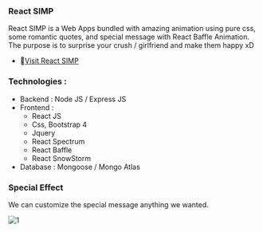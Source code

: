 ### React SIMP
React SIMP is a Web Apps bundled with amazing animation using pure css, some romantic quotes, and special message with React Baffle Animation. 
The purpose is to surprise your crush / girlfriend and make them happy xD

- 📝[Visit React SIMP](https://yudas1337.github.io/React-SIMP)

### Technologies :
<ul>
<li>Backend  : Node JS / Express JS</li>
<li>Frontend : <ul>
<li>React JS</li>
<li>Css, Bootstrap 4</li>
<li>Jquery</li>
<li>React Spectrum</li>
<li>React Baffle</li>
<li>React SnowStorm</li>
</ul>
<li>Database : Mongoose / Mongo Atlas</li>
</ul>

### Special Effect
We can customize the special message anything we wanted.

![1](special.gif)
